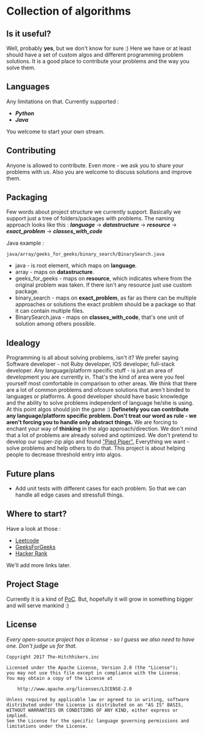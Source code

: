 # Collection of algorithms

## **Is it useful?**

Well, probably **yes**, but we don't know for sure :)
Here we have or at least should have a set of custom algos and different programming problem solutions.
It is a good place to contribute your problems and the way you solve them.

## **Languages**

Any limitations on that.
Currently supported :

 - ***Python***
 - ***Java***

You welcome to start your own stream.

## **Contributing**

Anyone is allowed to contribute. Even more - we ask you to share your problems with us. 
Also you are welcome to discuss solutions and improve them.

## **Packaging**

Few words about project structure we currently support. Basically we support just a tree of folders/packages with problems.
The naming approach looks like this :
***language*** -> ***datastructure*** -> ***resource*** -> ***exact_problem*** -> ***classes_with_code***

Java example :

    java/array/geeks_for_geeks/binary_search/BinarySearch.java


 - java - is root element, which maps on **language**.
 - array - maps on **datastructure**.
 - geeks_for_geeks - maps on **resource**, which indicates where from the original problem was taken. If there isn't any resource just use custom package.
 - binary_search - maps on **exact_problem**, as far as there can be multiple approaches or solutions the exact problem should be a package so that it can contain multiple files.
 - BinarySearch.java - maps on **classes_with_code**, that's one unit of solution among others possible.

## **Idealogy**

Programming is all about solving problems, isn't it?
We prefer saying Software developer - not Ruby developer, IOS developer, full-stack developer.
Any language/platform specific stuff - is just an area of development you are currently in. 
That's the kind of area were you feel yourself most comfortable in comparison to other areas.
We think that there are a lot of common problems and ofcoure solutions that aren't binded to languages or platforms.
A good developer should have basic knowledge and the ability to solve problems independent of language he/she is using.
At this point algos should join the game :) 
**Definetely you can contribute any language/platform specific problem. Don't treat our word as rule - we aren't forcing you to handle only abstract things.**
We are forcing to enchant your way of **thinking** in the algo approach/direction.
We don't mind that a lot of problems are already solved and optimized. We don't pretend to develop our super-zip algo and found ["Pied Piper".](https://en.wikipedia.org/wiki/Silicon_Valley_%28TV_series%29)
Everything we want - solve problems and help others to do that. 
This project is about helping people to decrease threshold entry into algos.

## **Future plans**

 - Add unit tests with different cases for each problem. So that we can handle all edge cases and stressfull things.  

## **Where to start?**

Have a look at those :

 - [Leetcode](https://leetcode.com/)
 - [GeeksForGeeks](http://www.geeksforgeeks.org/)
 - [Hacker Rank](https://www.hackerrank.com)

We'll add more links later.

## **Project Stage**

Currently it is a kind of [PoC](https://en.wikipedia.org/wiki/Proof_of_concept).
But, hopefully it will grow in something bigger and will serve mankind :) 

## **License**

*Every open-source project has a license - so I guess we also need to have one. Don't judge us for that.*

    Copyright 2017 The-Hitchhikers.inc
    
    Licensed under the Apache License, Version 2.0 (the "License");
    you may not use this file except in compliance with the License.
    You may obtain a copy of the License at
    
        http://www.apache.org/licenses/LICENSE-2.0
    
    Unless required by applicable law or agreed to in writing, software
    distributed under the License is distributed on an "AS IS" BASIS,
    WITHOUT WARRANTIES OR CONDITIONS OF ANY KIND, either express or implied.
    See the License for the specific language governing permissions and
    limitations under the License.